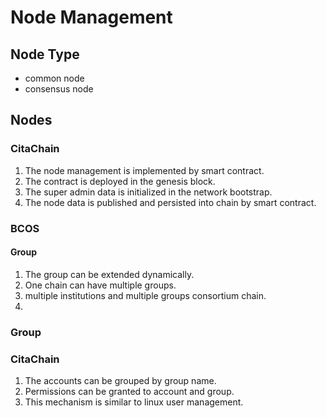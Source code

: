 # Node Management

## Node Type

- common node
- consensus node

## Nodes

### CitaChain

1. The node management is implemented by smart contract.
2. The contract is deployed in the genesis block.
3. The super admin data is initialized in the network bootstrap.
4. The node data is published and persisted into chain by smart contract.


### BCOS

#### Group

1. The group can be extended dynamically.
2. One chain can have multiple groups.
3. multiple institutions and multiple groups consortium chain.
4. 

### Group

### CitaChain

1. The accounts can be grouped by group name.
2. Permissions can be granted to account and group.
3. This mechanism is similar to linux user management.
